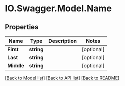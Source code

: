 # IO.Swagger.Model.Name
## Properties

Name | Type | Description | Notes
------------ | ------------- | ------------- | -------------
**First** | **string** |  | [optional] 
**Last** | **string** |  | [optional] 
**Middle** | **string** |  | [optional] 

[[Back to Model list]](../README.md#documentation-for-models) [[Back to API list]](../README.md#documentation-for-api-endpoints) [[Back to README]](../README.md)

